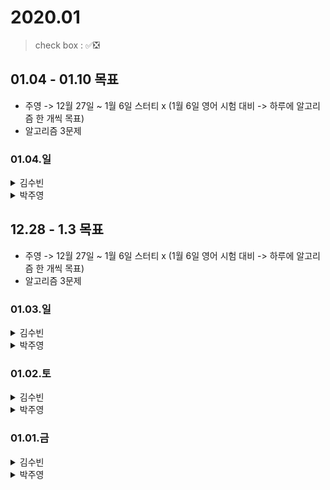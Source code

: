 # 2020.01

> check box : ✅❎

## 01.04 - 01.10 목표
- 주영 -> 12월 27일 ~ 1월 6일 스터티 x (1월 6일 영어 시험 대비 -> 하루에 알고리즘 한 개씩 목표)
- 알고리즘 3문제

### 01.04.일

<details>
<summary>김수빈</summary>

|Check|To Do|
|:---:|---|
||스프링 입문 Section 5.1 ~ 5.3|
||알고리즘 2문제 (java)|
||데브옵스(DevOps)를 위한 쿠버네티스 마스터 Section 1.5 ~ 1.14|
 
</details>

<details>
<summary>박주영</summary>

|Check|To Do|
|:---:|---|
||Opic - 돌발 day(3-4) 끝내기 -> 정리 먼저|
||Opic - 설문 표현 외우기 & 롤플레이 표현 외우기|
||인프런 - 알고리즘 3(4~6)|

</details>

## 12.28 - 1.3 목표
- 주영 -> 12월 27일 ~ 1월 6일 스터티 x (1월 6일 영어 시험 대비 -> 하루에 알고리즘 한 개씩 목표)
- 알고리즘 3문제

### 01.03.일

<details>
<summary>김수빈</summary>

|Check|To Do|
|:---:|---|
|✅|스프링 입문 Section 4.2|
|✅|알고리즘 2문제 (java)|
 
</details>

<details>
<summary>박주영</summary>

|Check|To Do|
|:---:|---|
||Opic - 돌발 day(3-4) 끝내기 -> 정리 먼저|
||Opic - 설문 표현 외우기 & 롤플레이 표현 외우기|
||인프런 - 알고리즘 3(4~6)|

</details>

### 01.02.토

<details>
<summary>김수빈</summary>

|Check|To Do|
|:---:|---|
|✅|데브옵스(DevOps)를 위한 쿠버네티스 마스터 Section 1.4|
|❎|스프링 입문 Section 4.2|
|✅|알고리즘 2문제|
 
</details>

<details>
<summary>박주영</summary>

|Check|To Do|
|:---:|---|
|✅|Opic - role play 끝내기|
|✅|Opic - 돌발 day(1-2) 끝내기|
|✅|인프런 - 알고리즘 3(1~3)|
|✅|알고리즘 2문제|

</details>

### 01.01.금

<details>
<summary>김수빈</summary>

|Check|To Do|
|:---:|---|
|✅|데브옵스(DevOps)를 위한 쿠버네티스 마스터 Section 1.3 ~|
|✅|스프링 입문 Section 4.1 ~|
|❎|알고리즘 1문제|
 
</details>

<details>
<summary>박주영</summary>

|Check|To Do|
|:---:|---|
|||
|||
|||

</details>
